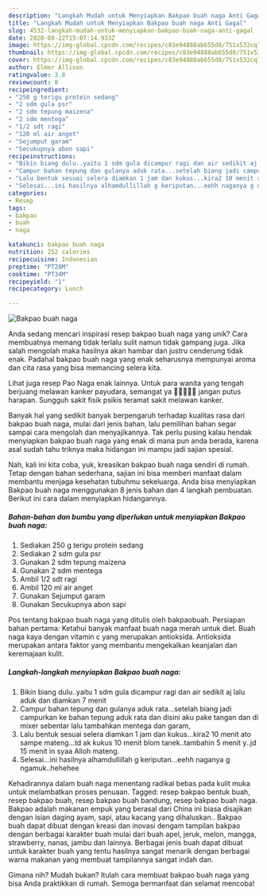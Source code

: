 ```yaml
---
description: "Langkah Mudah untuk Menyiapkan Bakpao buah naga Anti Gagal"
title: "Langkah Mudah untuk Menyiapkan Bakpao buah naga Anti Gagal"
slug: 4532-langkah-mudah-untuk-menyiapkan-bakpao-buah-naga-anti-gagal
date: 2020-08-22T15:07:14.933Z
image: https://img-global.cpcdn.com/recipes/c83e94888ab655d8/751x532cq70/bakpao-buah-naga-foto-resep-utama.jpg
thumbnail: https://img-global.cpcdn.com/recipes/c83e94888ab655d8/751x532cq70/bakpao-buah-naga-foto-resep-utama.jpg
cover: https://img-global.cpcdn.com/recipes/c83e94888ab655d8/751x532cq70/bakpao-buah-naga-foto-resep-utama.jpg
author: Elmer Allison
ratingvalue: 3.8
reviewcount: 8
recipeingredient:
- "250 g terigu protein sedang"
- "2 sdm gula psr"
- "2 sdm tepung maizena"
- "2 sdm mentega"
- "1/2 sdt ragi"
- "120 ml air anget"
- "Sejumput garam"
- "Secukupnya abon sapi"
recipeinstructions:
- "Bikin biang dulu..yaitu 1 sdm gula dicampur ragi dan air sedikit aj lalu aduk dan diamkan 7 menit"
- "Campur bahan tepung dan gulanya aduk rata...setelah biang jadi campurkan ke bahan tepung aduk rata dan disini aku pake tangan dan di mixer sebentar lalu tambahkan mentega dan garam,"
- "Lalu bentuk sesuai selera diamkan 1 jam dan kukus...kira2 10 menit ato sampe mateng...td ak kukus 10 menit blom tanek..tambahin 5 menit y..jd 15 menit in syaa Alloh mateng."
- "Selesai...ini hasilnya alhamdullillah g keriputan...eehh naganya g ngamuk..hehehee"
categories:
- Resep
tags:
- bakpao
- buah
- naga

katakunci: bakpao buah naga 
nutrition: 252 calories
recipecuisine: Indonesian
preptime: "PT28M"
cooktime: "PT34M"
recipeyield: "1"
recipecategory: Lunch

---
```



![Bakpao buah naga](https://img-global.cpcdn.com/recipes/c83e94888ab655d8/751x532cq70/bakpao-buah-naga-foto-resep-utama.jpg)

Anda sedang mencari inspirasi resep bakpao buah naga yang unik? Cara membuatnya memang tidak terlalu sulit namun tidak gampang juga. Jika salah mengolah maka hasilnya akan hambar dan justru cenderung tidak enak. Padahal bakpao buah naga yang enak seharusnya mempunyai aroma dan cita rasa yang bisa memancing selera kita.

Lihat juga resep Pao Naga enak lainnya. Untuk para wanita yang tengah berjuang melawan kanker payudara, semangat ya 💖💪💪💪💪 jangan putus harapan. Sungguh sakit fisik psikis teramat sakit melawan kanker.

Banyak hal yang sedikit banyak berpengaruh terhadap kualitas rasa dari bakpao buah naga, mulai dari jenis bahan, lalu pemilihan bahan segar sampai cara mengolah dan menyajikannya. Tak perlu pusing kalau hendak menyiapkan bakpao buah naga yang enak di mana pun anda berada, karena asal sudah tahu triknya maka hidangan ini mampu jadi sajian spesial.


Nah, kali ini kita coba, yuk, kreasikan bakpao buah naga sendiri di rumah. Tetap dengan bahan sederhana, sajian ini bisa memberi manfaat dalam membantu menjaga kesehatan tubuhmu sekeluarga. Anda bisa menyiapkan Bakpao buah naga menggunakan 8 jenis bahan dan 4 langkah pembuatan. Berikut ini cara dalam menyiapkan hidangannya.

<!--inarticleads1-->

##### Bahan-bahan dan bumbu yang diperlukan untuk menyiapkan Bakpao buah naga:

1. Sediakan 250 g terigu protein sedang
1. Sediakan 2 sdm gula psr
1. Gunakan 2 sdm tepung maizena
1. Gunakan 2 sdm mentega
1. Ambil 1/2 sdt ragi
1. Ambil 120 ml air anget
1. Gunakan Sejumput garam
1. Gunakan Secukupnya abon sapi


Pos tentang bakpao buah naga yang ditulis oleh bakpaobuah. Persiapan bahan pertama: Ketahui banyak manfaat buah naga merah untuk diet. Buah naga kaya dengan vitamin c yang merupakan antioksida. Antioksida merupakan antara faktor yang membantu mengekalkan keanjalan dan keremajaan kulit. 

<!--inarticleads2-->

##### Langkah-langkah menyiapkan Bakpao buah naga:

1. Bikin biang dulu..yaitu 1 sdm gula dicampur ragi dan air sedikit aj lalu aduk dan diamkan 7 menit
1. Campur bahan tepung dan gulanya aduk rata...setelah biang jadi campurkan ke bahan tepung aduk rata dan disini aku pake tangan dan di mixer sebentar lalu tambahkan mentega dan garam,
1. Lalu bentuk sesuai selera diamkan 1 jam dan kukus...kira2 10 menit ato sampe mateng...td ak kukus 10 menit blom tanek..tambahin 5 menit y..jd 15 menit in syaa Alloh mateng.
1. Selesai...ini hasilnya alhamdullillah g keriputan...eehh naganya g ngamuk..hehehee


Kehadirannya dalam buah naga menentang radikal bebas pada kulit muka untuk melambatkan proses penuaan. Tagged: resep bakpao bentuk buah, resep bakpao buah, resep bakpao buah bandung, resep bakpao buah naga. Bakpao adalah makanan empuk yang berasal dari China ini biasa disajikan dengan isian daging ayam, sapi, atau kacang yang dihaluskan.. Bakpao buah dapat dibuat dengan kreasi dan inovasi dengam tampilan bakpao dengan berbagai karakter buah mulai dari buah apel, jeruk, melon, mangga, strawberry, nanas, jambu dan lainnya. Berbagai jenis buah dapat dibuat untuk karakter buah yang tentu hasilnya sangat menarik dengan berbagai warna makanan yang membuat tampilannya sangat indah dan. 

Gimana nih? Mudah bukan? Itulah cara membuat bakpao buah naga yang bisa Anda praktikkan di rumah. Semoga bermanfaat dan selamat mencoba!
